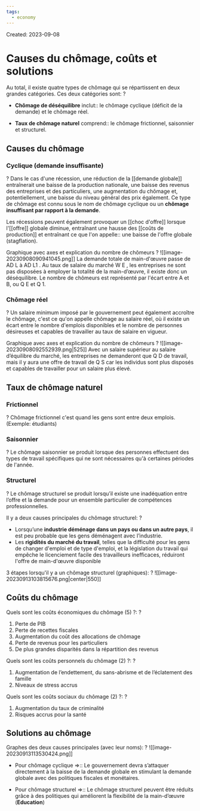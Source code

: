 ```yaml
---
tags:
  - economy
---
```

Created: 2023-09-08

# Causes du chômage, coûts et solutions
Au total, il existe quatre types de chômage qui se répartissent en deux grandes catégories. Ces deux catégories sont:
?
- **Chômage de déséquilibre** inclut:: le chômage cyclique (déficit de la demande) et le chômage réel.
<!--SR:!2023-09-21,7,250-->
- **Taux de chômage naturel** comprend:: le chômage frictionnel, saisonnier et structurel.
<!--SR:!2023-09-29,10,210-->

## Causes du chômage
### Cyclique (demande insuffisante)
?
Dans le cas d'une récession, une réduction de la [[demande globale]] entraînerait une baisse de la production nationale, une baisse des revenus des entreprises et des particuliers, une augmentation du chômage et, potentiellement, une baisse du niveau général des prix également. Ce type de chômage est connu sous le nom de chômage cyclique ou un **chômage insuffisant par rapport à la demande**.
<!--SR:!2023-09-29,11,230-->

Les récessions peuvent également provoquer un [[choc d'offre]] lorsque l'[[offre]] globale diminue, entraînant une hausse des [[coûts de production]] et entraînant ce que l'on appelle:: une baisse de l'offre globale (stagflation).
<!--SR:!2023-09-23,9,250-->

Graphique avec axes et explication du nombre de chômeurs
?
![[image-20230908090941045.png]]
La demande totale de main-d'œuvre passe de AD L à AD L1 . Au taux de salaire du marché W E , les entreprises ne sont pas disposées à employer la totalité de la main-d’œuvre, il existe donc un déséquilibre. Le nombre de chômeurs est représenté par l'écart entre A et B, ou Q E et Q 1.
<!--SR:!2023-09-24,10,250-->

### Chômage réel
?
Un salaire minimum imposé par le gouvernement peut également accroître le chômage, c'est ce qu'on appelle chômage au salaire réel, où il existe un écart entre le nombre d'emplois disponibles et le nombre de personnes désireuses et capables de travailler au taux de salaire en vigueur.
<!--SR:!2023-09-23,9,250-->

Graphique avec axes et explication du nombre de chômeurs
?
![[image-20230908092552939.png|525]]
Avec un salaire supérieur au salaire d’équilibre du marché, les entreprises ne demanderont que Q D de travail, mais il y aura une offre de travail de Q S car les individus sont plus disposés et capables de travailler pour un salaire plus élevé.
<!--SR:!2023-10-01,12,230-->

## Taux de chômage naturel
### Frictionnel
?
Chômage frictionnel c'est quand les gens sont entre deux emplois. (Exemple: étudiants)
<!--SR:!2023-09-20,6,230-->

### Saisonnier
?
Le chômage saisonnier se produit lorsque des personnes effectuent des types de travail spécifiques qui ne sont nécessaires qu'à certaines périodes de l'année.
<!--SR:!2023-09-22,8,250-->

### Structurel
?
Le chômage structurel se produit lorsqu’il existe une inadéquation entre l’offre et la demande pour un ensemble particulier de compétences professionnelles.
<!--SR:!2023-09-27,8,210-->

Il y a deux causes principales du chômage structurel:
?
- Lorsqu’une **industrie déménage dans un pays ou dans un autre pays**, il est peu probable que les gens déménagent avec l’industrie.
- Les **rigidités du marché du travail**, telles que la difficulté pour les gens de changer d'emploi et de type d'emploi, et la législation du travail qui empêche le licenciement facile des travailleurs inefficaces, réduiront l'offre de main-d'œuvre disponible
<!--SR:!2023-09-21,4,222-->

3 étapes lorsqu'il y a un chômage structurel (graphiques):
?
![[image-20230913103815676.png|center|550]]
<!--SR:!2023-09-21,2,182-->

## Coûts du chômage

Quels sont les coûts économiques du chômage (5) ?:
?
1. Perte de PIB
2. Perte de recettes fiscales
3. Augmentation du coût des allocations de chômage
4. Perte de revenus pour les particuliers
5. De plus grandes disparités dans la répartition des revenus
<!--SR:!2023-09-23,4,182-->

Quels sont les coûts personnels du chômage (2) ?:
?
1. Augmentation de l’endettement, du sans-abrisme et de l’éclatement des famille
2. Niveaux de stress accrus
<!--SR:!2023-09-21,5,242-->

Quels sont les coûts sociaux du chômage (2) ?:
?
1. Augmentation du taux de criminalité
2. Risques accrus pour la santé
<!--SR:!2023-09-22,6,242-->

## Solutions au chômage
Graphes des deux causes principales (avec leur noms):
?
![[image-20230913113530424.png]]
<!--SR:!2023-09-21,4,222-->




- Pour chômage cyclique =>:: Le gouvernement devra s’attaquer directement à la baisse de la demande globale en stimulant la demande globale avec des politiques fiscales et monétaires.
<!--SR:!2023-09-20,4,242-->
- Pour chômage structurel =>:: Le chômage structurel peuvent être réduits grâce à des politiques qui améliorent la flexibilité de la main-d’œuvre (**Education**) 
<!--SR:!2023-09-20,2,202-->